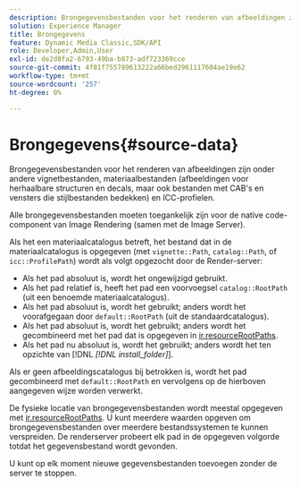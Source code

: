 ```yaml
---
description: Brongegevensbestanden voor het renderen van afbeeldingen zijn onder andere vignetbestanden, materiaalbestanden (afbeeldingen voor herhaalbare structuren en decals, maar ook bestanden met CAB's en vensters die stijlbestanden bedekken) en ICC-profielen.
solution: Experience Manager
title: Brongegevens
feature: Dynamic Media Classic,SDK/API
role: Developer,Admin,User
exl-id: de2d8fa2-6793-49ba-b873-adf723369cce
source-git-commit: 4f81f755789613222a66bed2961117604ae19e62
workflow-type: tm+mt
source-wordcount: '257'
ht-degree: 0%

---
```


# Brongegevens{#source-data}

Brongegevensbestanden voor het renderen van afbeeldingen zijn onder andere vignetbestanden, materiaalbestanden (afbeeldingen voor herhaalbare structuren en decals, maar ook bestanden met CAB&#39;s en vensters die stijlbestanden bedekken) en ICC-profielen.

Alle brongegevensbestanden moeten toegankelijk zijn voor de native code-component van Image Rendering (samen met de Image Server).

Als het een materiaalcatalogus betreft, het bestand dat in de materiaalcatalogus is opgegeven (met `vignette::Path`, `catalog::Path`, of `icc::ProfilePath`) wordt als volgt opgezocht door de Render-server:

* Als het pad absoluut is, wordt het ongewijzigd gebruikt.
* Als het pad relatief is, heeft het pad een voorvoegsel `catalog::RootPath` (uit een benoemde materiaalcatalogus).
* Als het pad absoluut is, wordt het gebruikt; anders wordt het voorafgegaan door `default::RootPath` (uit de standaardcatalogus).
* Als het pad absoluut is, wordt het gebruikt; anders wordt het gecombineerd met het pad dat is opgegeven in [ir.resourceRootPaths](../../../../../../ir-api/server-admin/image-rendering-api-ref/c-ir-server-administration/c-ir-configuration-settings-reference/c-ir-resource-root-folders.md#concept-39a34d2239934079bb396e1bf568a9c2).
* Als het pad nu absoluut is, wordt het gebruikt; anders wordt het ten opzichte van [!DNL  *[!DNL install_folder]*].

Als er geen afbeeldingscatalogus bij betrokken is, wordt het pad gecombineerd met `default::RootPath` en vervolgens op de hierboven aangegeven wijze worden verwerkt.

De fysieke locatie van brongegevensbestanden wordt meestal opgegeven met [ir.resourceRootPaths](../../../../../../ir-api/server-admin/image-rendering-api-ref/c-ir-server-administration/c-ir-configuration-settings-reference/c-ir-resource-root-folders.md#concept-39a34d2239934079bb396e1bf568a9c2). U kunt meerdere waarden opgeven om brongegevensbestanden over meerdere bestandssystemen te kunnen verspreiden. De renderserver probeert elk pad in de opgegeven volgorde totdat het gegevensbestand wordt gevonden.

U kunt op elk moment nieuwe gegevensbestanden toevoegen zonder de server te stoppen.
